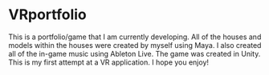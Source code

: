 # VRportfolio
This is a portfolio/game that I am currently developing.  All of the houses and models within the houses were created by myself using Maya.  I also created all of the in-game music using Ableton Live.  The game was created in Unity.  This is my first attempt at a VR application.  I hope you enjoy!
